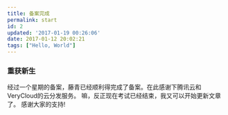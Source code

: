 ```yaml
---
title: 备案完成
permalink: start
id: 2
updated: '2017-01-19 00:26:06'
date: 2017-01-12 20:02:21
tags: ["Hello, World"]
---
```


### 重获新生
  经过一个星期的备案，藤青已经顺利得完成了备案。在此感谢下腾讯云和VeryCloud的云分发服务。
  嘛，反正现在考试已经结束，我又可以开始更新文章了。
 感谢大家的支持!
